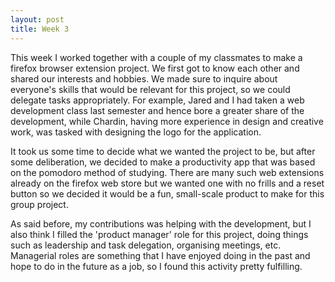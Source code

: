 ```yaml
---
layout: post
title: Week 3
---
```


This week I worked together with a couple of my classmates to make a firefox browser extension project. We first got to know each other and shared our interests and hobbies. We made sure to inquire about everyone's skills that would be relevant for this project, so we could delegate tasks appropriately. For example, Jared and I had taken a web development class last semester and hence bore a greater share of the development, while Chardin, having more experience in design and creative work, was tasked with designing the logo for the application.

It took us some time to decide what we wanted the project to be, but after some deliberation, we decided to make a productivity app that was based on the pomodoro method of studying. There are many such web extensions already on the firefox web store but we wanted one with no frills and a reset button so we decided it would be a fun, small-scale product to make for this group project.

As said before, my contributions was helping with the development, but I also think I filled the 'product manager' role for this project, doing things such as leadership and task delegation, organising meetings, etc. Managerial roles are something that I have enjoyed doing in the past and hope to do in the future as a job, so I found this activity pretty fulfilling.


